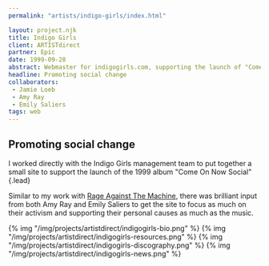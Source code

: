 ```yaml
---
permalink: "artists/indigo-girls/index.html"

layout: project.njk
title: Indigo Girls
client: ARTISTdirect
partner: Epic
date: 1999-09-28
abstract: Webmaster for indigogirls.com, supporting the launch of "Come On Now Social".
headline: Promoting social change
collaborators:
 - Jamie Loeb
 - Amy Ray
 - Emily Saliers
tags: web
---
```


## Promoting social change

I worked directly with the Indigo Girls management team to put together a
small site to support the launch of the 1999 album "Come On Now Social"
{.lead}

Similar to my work with [Rage Against The Machine](/artists/rage-against-the-machine/), there was brilliant input
from both Amy Ray and Emily Saliers to get the site to focus as much on 
their activism and supporting their personal causes as much as the music.

{% img "/img/projects/artistdirect/indigogirls-bio.png" %}
{% img "/img/projects/artistdirect/indigogirls-resources.png" %}
{% img "/img/projects/artistdirect/indigogirls-discography.png" %}
{% img "/img/projects/artistdirect/indigogirls-news.png" %}

